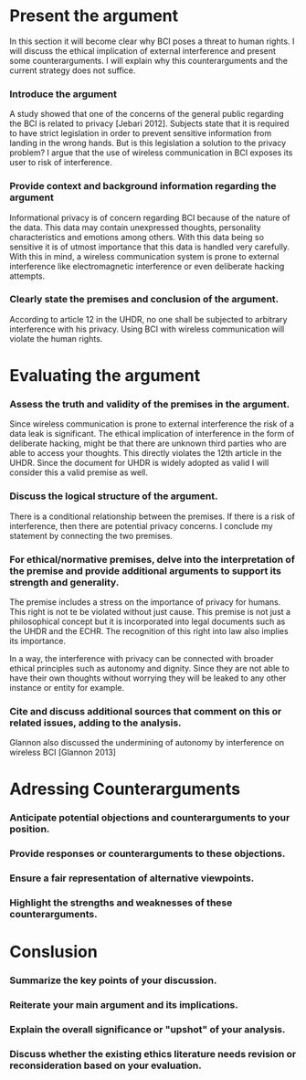# Present the argument

In this section it will become clear why BCI poses a threat to human rights. I will discuss the ethical implication of external interference and present some counterarguments. I will explain why this counterarguments and the current strategy does not suffice. 


### Introduce the argument
A study showed that one of the concerns of the general public regarding the BCI is related to privacy [Jebari 2012]. Subjects state that it is required to have strict legislation in order to prevent sensitive information from landing in the wrong hands. But is this legislation a solution to the privacy problem? I argue that the use of wireless communication in BCI exposes its user to risk of interference. 


### Provide context and background information regarding the argument
Informational privacy is of concern regarding BCI because of the nature of the data. This data may contain unexpressed thoughts, personality characteristics and emotions among others. With this data being so sensitive it is of utmost importance that this data is handled very carefully. With this in mind, a wireless communication system is prone to external interference like electromagnetic interference or even deliberate hacking attempts. 
 


### Clearly state the premises and conclusion of the argument.
According to article 12 in the UHDR, no one shall be subjected to arbitrary interference with his privacy. Using BCI with wireless communication will violate the human rights. 



# Evaluating the argument
### Assess the truth and validity of the premises in the argument.
Since wireless communication is prone to external interference the risk of a data leak is significant. The ethical implication of interference in the form of deliberate hacking, might be that there are unknown third parties who are able to access your thoughts. This directly violates the 12th article in the UHDR. Since the document for UHDR is widely adopted as valid I will consider this a valid premise as well. 


### Discuss the logical structure of the argument.
There is a conditional relationship between the premises. If there is a risk of interference, then there are potential privacy concerns. I conclude my statement by connecting the two premises. 

### For ethical/normative premises, delve into the interpretation of the premise and provide additional arguments to support its strength and generality.
The premise includes a stress on the importance of privacy for humans. This right is not te be violated without just cause. This premise is not just a philosophical concept but it is incorporated into legal documents such as the UHDR and the ECHR. The recognition of this right into law also implies its importance. 

In a way, the interference with privacy can be connected with broader ethical principles such as autonomy and dignity. Since they are not able to have their own thoughts without worrying they will be leaked to any other instance or entity for example. 


### Cite and discuss additional sources that comment on this or related issues, adding to the analysis.
Glannon also discussed the undermining of autonomy by interference on wireless BCI [Glannon 2013]


# Adressing Counterarguments
### Anticipate potential objections and counterarguments to your position.



### Provide responses or counterarguments to these objections.



### Ensure a fair representation of alternative viewpoints.


### Highlight the strengths and weaknesses of these counterarguments.


# Conslusion

### Summarize the key points of your discussion.


### Reiterate your main argument and its implications.


### Explain the overall significance or "upshot" of your analysis.

### Discuss whether the existing ethics literature needs revision or reconsideration based on your evaluation.